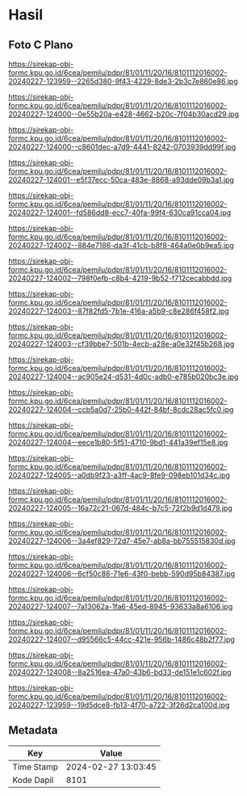 # Hasil

## Foto C Plano

https://sirekap-obj-formc.kpu.go.id/6cea/pemilu/pdpr/81/01/11/20/16/8101112016002-20240227-123959--2265d380-9f43-4229-8de3-2b3c7e860e86.jpg

https://sirekap-obj-formc.kpu.go.id/6cea/pemilu/pdpr/81/01/11/20/16/8101112016002-20240227-124000--0e55b20a-e428-4662-b20c-7f04b30acd29.jpg

https://sirekap-obj-formc.kpu.go.id/6cea/pemilu/pdpr/81/01/11/20/16/8101112016002-20240227-124000--c8601dec-a7d9-4441-8242-0703939dd99f.jpg

https://sirekap-obj-formc.kpu.go.id/6cea/pemilu/pdpr/81/01/11/20/16/8101112016002-20240227-124001--e5f37ecc-50ca-483e-8868-a93dde09b3a1.jpg

https://sirekap-obj-formc.kpu.go.id/6cea/pemilu/pdpr/81/01/11/20/16/8101112016002-20240227-124001--fd586dd8-ecc7-40fa-99f4-630ca91cca04.jpg

https://sirekap-obj-formc.kpu.go.id/6cea/pemilu/pdpr/81/01/11/20/16/8101112016002-20240227-124002--884e7186-da3f-41cb-b8f8-464a0e0b9ea5.jpg

https://sirekap-obj-formc.kpu.go.id/6cea/pemilu/pdpr/81/01/11/20/16/8101112016002-20240227-124002--798f0efb-c8b4-4219-9b52-f712cecabbdd.jpg

https://sirekap-obj-formc.kpu.go.id/6cea/pemilu/pdpr/81/01/11/20/16/8101112016002-20240227-124003--87f82fd5-7b1e-416a-a5b9-c8e286f458f2.jpg

https://sirekap-obj-formc.kpu.go.id/6cea/pemilu/pdpr/81/01/11/20/16/8101112016002-20240227-124003--cf39bbe7-501b-4ecb-a28e-a0e32f45b268.jpg

https://sirekap-obj-formc.kpu.go.id/6cea/pemilu/pdpr/81/01/11/20/16/8101112016002-20240227-124004--ac905e24-d531-4d0c-adb0-e785b020bc3e.jpg

https://sirekap-obj-formc.kpu.go.id/6cea/pemilu/pdpr/81/01/11/20/16/8101112016002-20240227-124004--ccb5a0d7-25b0-442f-84bf-8cdc28ac5fc0.jpg

https://sirekap-obj-formc.kpu.go.id/6cea/pemilu/pdpr/81/01/11/20/16/8101112016002-20240227-124004--eece1b80-5f51-4710-9bd1-441a39ef15e8.jpg

https://sirekap-obj-formc.kpu.go.id/6cea/pemilu/pdpr/81/01/11/20/16/8101112016002-20240227-124005--a0db9f23-a3ff-4ac9-8fe9-098eb101d34c.jpg

https://sirekap-obj-formc.kpu.go.id/6cea/pemilu/pdpr/81/01/11/20/16/8101112016002-20240227-124005--16a72c21-067d-484c-b7c5-72f2b9d1d479.jpg

https://sirekap-obj-formc.kpu.go.id/6cea/pemilu/pdpr/81/01/11/20/16/8101112016002-20240227-124006--3a4ef829-72d7-45e7-ab8a-bb755515830d.jpg

https://sirekap-obj-formc.kpu.go.id/6cea/pemilu/pdpr/81/01/11/20/16/8101112016002-20240227-124006--6cf50c86-71e6-43f0-bebb-590d95b84387.jpg

https://sirekap-obj-formc.kpu.go.id/6cea/pemilu/pdpr/81/01/11/20/16/8101112016002-20240227-124007--7a13062a-1fa6-45ed-8945-93633a8a6106.jpg

https://sirekap-obj-formc.kpu.go.id/6cea/pemilu/pdpr/81/01/11/20/16/8101112016002-20240227-124007--d95566c5-44cc-421e-956b-1486c48b2f77.jpg

https://sirekap-obj-formc.kpu.go.id/6cea/pemilu/pdpr/81/01/11/20/16/8101112016002-20240227-124008--8a2516ea-47a0-43b6-bd33-de151e1c602f.jpg

https://sirekap-obj-formc.kpu.go.id/6cea/pemilu/pdpr/81/01/11/20/16/8101112016002-20240227-123959--19d5dce8-fb13-4f70-a722-3f26d2ca100d.jpg


## Metadata

| Key        | Value               |
| ---------- | ------------------- |
| Time Stamp | 2024-02-27 13:03:45 |
| Kode Dapil | 8101                |



